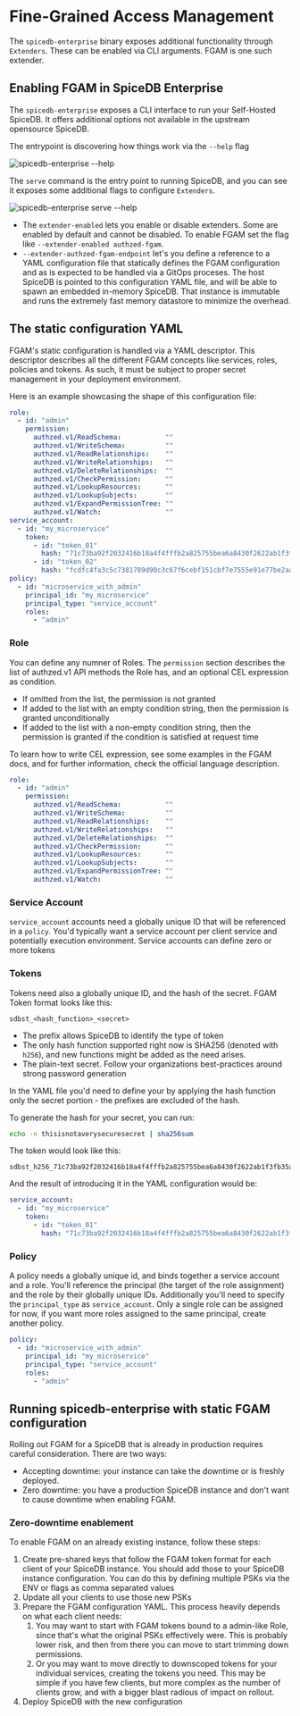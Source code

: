 # Fine-Grained Access Management

The `spicedb-enterprise` binary exposes additional functionality through `Extenders`. These can be enabled via CLI arguments. FGAM is one such extender.

## Enabling FGAM in SpiceDB Enterprise

The `spicedb-enterprise` exposes a CLI interface to run your Self-Hosted SpiceDB. It offers additional options not available in the upstream opensource SpiceDB.

The entrypoint is discovering how things work via the `--help` flag

![spicedb-enterprise --help](/img/fgam/self-hosted/serve-command.png)

The `serve` command is the entry point to running SpiceDB, and you can see it exposes some additional flags to configure `Extenders`.

![spicedb-enterprise serve --help](/img/fgam/self-hosted/serve-help.png)

- The `extender-enabled` lets you enable or disable extenders. Some are enabled by default and cannot be disabled. To enable FGAM set the flag like `--extender-enabled authzed-fgam`.
- `--extender-authzed-fgam-endpoint` let's you define a reference to a YAML configuration file that statically defines the FGAM configuration and as is expected to be handled via a GitOps proceses. The host SpiceDB is pointed to this configuration YAML file, and will be able to spawn an embedded in-memory SpiceDB. That instance is immutable and runs the extremely fast memory datastore to minimize the overhead.

## The static configuration YAML

FGAM's static configuration is handled via a YAML descriptor. This descriptor describes all the different FGAM concepts like services, roles, policies and tokens. As such, it must be subject to proper secret management in your deployment environment.

Here is an example showcasing the shape of this configuration file:

```yaml
role:
  - id: "admin"
    permission:
      authzed.v1/ReadSchema:           ""
      authzed.v1/WriteSchema:          ""
      authzed.v1/ReadRelationships:    ""
      authzed.v1/WriteRelationships:   ""
      authzed.v1/DeleteRelationships:  ""
      authzed.v1/CheckPermission:      ""
      authzed.v1/LookupResources:      ""
      authzed.v1/LookupSubjects:       ""
      authzed.v1/ExpandPermissionTree: ""
      authzed.v1/Watch:                ""
service_account:
  - id: "my_microservice"
    token:
      - id: "token_01"
        hash: "71c73ba92f2032416b18a4f4fffb2a825755bea6a8430f2622ab1f3fb35a10d0"
      - id: "token_02"
        hash: "fcdfc4fa3c5c7381789d90c3c67f6cebf151cbf7e7555e91e77be2aa3e0a4bdf"
policy:
  - id: "microservice_with_admin"
    principal_id: "my_microservice"
    principal_type: "service_account"
    roles:
      - "admin"
```

### Role

You can define any numner of Roles. The `permission` section describes the list of authzed.v1 API methods the Role has, and an optional CEL expression as condition.

- If omitted from the list, the permission is not granted
- If added to the list with an empty condition string, then the permission is granted unconditionally
- If added to the list with a non-empty condition string, then the permission is granted if the condition is satisfied at request time

To learn how to write CEL expression, see some examples in the FGAM docs, and for further information, check the official language description.

```yaml
role:
  - id: "admin"
    permission:
      authzed.v1/ReadSchema:           ""
      authzed.v1/WriteSchema:          ""
      authzed.v1/ReadRelationships:    ""
      authzed.v1/WriteRelationships:   ""
      authzed.v1/DeleteRelationships:  ""
      authzed.v1/CheckPermission:      ""
      authzed.v1/LookupResources:      ""
      authzed.v1/LookupSubjects:       ""
      authzed.v1/ExpandPermissionTree: ""
      authzed.v1/Watch:                ""
```

### Service Account

`service_account` accounts need a globally unique ID that will be referenced in a `policy`. You'd typically want a service account per client service and potentially execution environment. Service accounts can define zero or more tokens

### Tokens

Tokens need also a globally unique ID, and the hash of the secret. FGAM Token format looks like this:

```
sdbst_<hash_function>_<secret>
```

- The prefix allows SpiceDB to identify the type of token
- The only hash function supported right now is SHA256 (denoted with `h256`), and new functions might be added as the need arises.
- The plain-text secret. Follow your organizations best-practices around strong password generation

In the YAML file you'd need to define your by applying the hash function only the secret portion - the prefixes are excluded of the hash.

To generate the hash for your secret, you can run:

```bash
echo -n thisisnotaverysecuresecret | sha256sum
```

The token would look like this:

```
sdbst_h256_71c73ba92f2032416b18a4f4fffb2a825755bea6a8430f2622ab1f3fb35a10d0
```

And the result of introducing it in the YAML configuration would be:

```yaml
service_account:
  - id: "my_microservice"
    token:
      - id: "token_01"
        hash: "71c73ba92f2032416b18a4f4fffb2a825755bea6a8430f2622ab1f3fb35a10d0"
```

### Policy

A policy needs a globally unique id, and binds together a service account and a role. You'll reference the principal (the target of the role assignment) and the role by their globally unique IDs. Additionally you'll need to specify the `principal_type` as `service_account`. Only a single role can be assigned for now, if you want more roles assigned to the same principal, create another policy.

```yaml
policy:
  - id: "microservice_with_admin"
    principal_id: "my_microservice"
    principal_type: "service_account"
    roles:
      - "admin"
```

## Running spicedb-enterprise with static FGAM configuration

Rolling out FGAM for a SpiceDB that is already in production requires careful consideration. There are two ways:

- Accepting downtime: your instance can take the downtime or is freshly deployed.
- Zero downtime: you have a production SpiceDB instance and don't want to cause downtime when enabling FGAM.

### Zero-downtime enablement

To enable FGAM on an already existing instance, follow these steps:

1. Create pre-shared keys that follow the FGAM token format for each client of your SpiceDB instance. You should add those to your SpiceDB instance configuration. You can do this by defining multiple PSKs via the ENV or flags as comma separated values
2. Update all your clients to use those new PSKs
3. Prepare the FGAM configuration YAML. This process heavily depends on what each client needs:
   1. You may want to start with FGAM tokens bound to a admin-like Role, since that's what the original PSKs effectively were. This is probably lower risk, and then from there you can move to start trimming down permissions.
   2. Or you may want to move directly to downscoped tokens for your individual services, creating the tokens you need. This may be simple if you have few clients, but more complex as the number of clients grow, and with a bigger blast radious of impact on rollout.
4. Deploy SpiceDB with the new configuration
